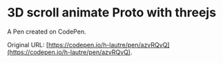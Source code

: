 # 3D scroll animate Proto with threejs

A Pen created on CodePen.

Original URL: [https://codepen.io/h-lautre/pen/azvRQvQ](https://codepen.io/h-lautre/pen/azvRQvQ).

